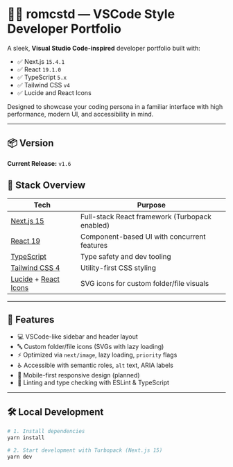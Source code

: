 # 🧑‍💻 romcstd — VSCode Style Developer Portfolio

A sleek, **Visual Studio Code-inspired** developer portfolio built with:

- ✅ Next.js `15.4.1`
- ✅ React `19.1.0`
- ✅ TypeScript `5.x`
- ✅ Tailwind CSS `v4`
- ✅ Lucide and React Icons

Designed to showcase your coding persona in a familiar interface with high performance, modern UI, and accessibility in mind.

---

## 📦 Version

**Current Release:** `v1.6`

## 🚀 Stack Overview

| Tech              | Purpose                                  |
|-------------------|------------------------------------------|
| [Next.js 15](https://nextjs.org) | Full-stack React framework (Turbopack enabled) |
| [React 19](https://reactjs.org) | Component-based UI with concurrent features |
| [TypeScript](https://www.typescriptlang.org/) | Type safety and dev tooling |
| [Tailwind CSS 4](https://tailwindcss.com/) | Utility-first CSS styling |
| [Lucide](https://lucide.dev/) + [React Icons](https://react-icons.github.io/react-icons/) | SVG icons for custom folder/file visuals |

---

## 🧱 Features

- 💻 VSCode-like sidebar and header layout
- 🔤 Custom folder/file icons (SVGs with lazy loading)
- ⚡ Optimized via `next/image`, lazy loading, `priority` flags
- ♿ Accessible with semantic roles, `alt` text, ARIA labels
- 📱 Mobile-first responsive design (planned)
- 🧼 Linting and type checking with ESLint & TypeScript

---

## 🛠️ Local Development

```bash
# 1. Install dependencies
yarn install

# 2. Start development with Turbopack (Next.js 15)
yarn dev